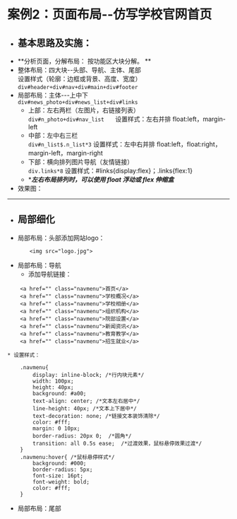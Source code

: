 # 案例2：页面布局--仿写学校官网首页
- ## 基本思路及实施：
 - **分析页面，分解布局： 按功能区大块分解。 **
 - 整体布局：四大块--头部、导航、主体、尾部  
	设置样式（轮廓：边框或背景、高度、宽度）  
	`div#header+div#nav+div#main+div#footer`  
 - 局部布局：主体---上中下  
	`div#news_photo+div#news_list+div#links`
	* 上部：左右两栏（左图片，右链接列表）  
		`div#n_photo+div#nav_list	`
			设置样式：左右并排  float:left，margin-left
	* 中部：左中右三栏  
		`div#n_list$.n_list*3`
			设置样式：左中右并排  float:left，float:right，margin-left，margin-right
	* 下部：横向排列图片导航（友情链接）  
		`div.links*8`
			设置样式：#links{display:flex}；.links{flex:1}
	* ****左右布局排列时，可以使用 float 浮动或 flex 伸缩盒***
 - 效果图：  
 
-------
- ## 局部细化
 + 局部布局：头部添加网站logo：
 ```
		<img src="logo.jpg">
 ```
 + 局部布局：导航  
	* 添加导航链接：
```
	<a href="" class="navmenu">首页</a>
	<a href="" class="navmenu">学校概况</a>
	<a href="" class="navmenu">学校相册</a>
	<a href="" class="navmenu">组织机构</a>
	<a href="" class="navmenu">院部设置</a>
	<a href="" class="navmenu">新闻资讯</a>
	<a href="" class="navmenu">教育教学</a>
	<a href="" class="navmenu">招生就业</a>
```
	* 设置样式：
```  
	.navmenu{
		display: inline-block; /*行内块元素*/
		width: 100px;
		height: 40px;
		background: #a00;
		text-align: center; /*文本左右居中*/
		line-height: 40px; /*文本上下居中*/
		text-decoration: none; /*链接文本装饰清除*/
		color: #fff;
		margin: 0 10px;
		border-radius: 20px 0;  /*圆角*/
		transition: all 0.5s ease;  /*过渡效果，鼠标悬停效果过渡*/
	}
	.navmenu:hover{ /*鼠标悬停样式*/
		background: #000;
		border-radius: 5px;
		font-size: 16pt;
		font-weight: bold;
		color: #fff;
	}
```
 + 局部布局：尾部
